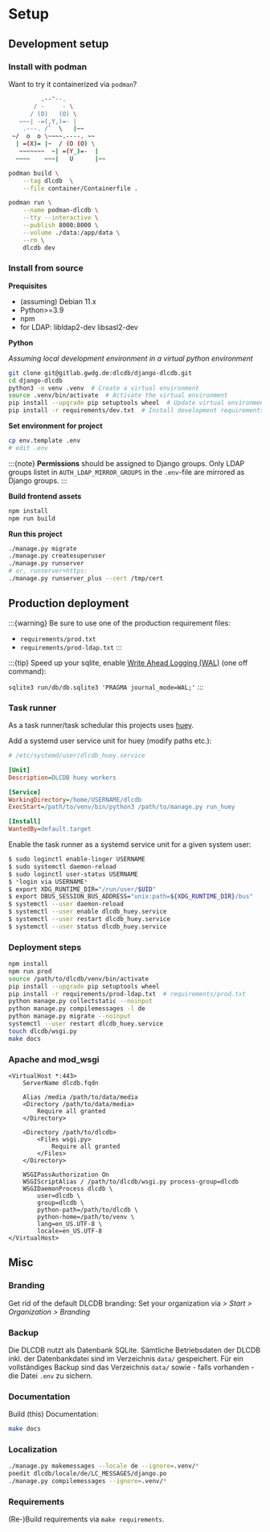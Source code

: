 # Setup

## Development setup

### Install with podman

Want to try it containerized via `podman`?

```sh
         .--"--.
       / -     - \
      / (O)   (O) \
   ~~~| -=(,Y,)=- |
    .---. /`  \   |~~
 ~/  o  o \~~~~.----. ~~
  | =(X)= |~  / (O (O) \
   ~~~~~~~  ~| =(Y_)=-  |
  ~~~~    ~~~|   U      |~~
```

```bash
podman build \
    --tag dlcdb  \
    --file container/Containerfile .

podman run \
    --name podman-dlcdb \
    --tty --interactive \
    --publish 8000:8000 \
    --volume ./data:/app/data \
    --rm \
    dlcdb dev
```

### Install from source

**Prequisites**

- (assuming) Debian 11.x
- Python>=3.9
- npm
- for LDAP: libldap2-dev libsasl2-dev

**Python**

*Assuming local development environment in a virtual python environment*

```bash
git clone git@gitlab.gwdg.de:dlcdb/django-dlcdb.git
cd django-dlcdb
python3 -m venv .venv  # Create a virtual environment
source .venv/bin/activate  # Activate the virtual environment
pip install --upgrade pip setuptools wheel  # Update virtual environment
pip install -r requirements/dev.txt  # Install development requirements
```

**Set environment for project**

```bash
cp env.template .env
# edit .env
```

:::{note}
**Permissions** should be assigned to Django groups. Only LDAP groups listet in `AUTH_LDAP_MIRROR_GROUPS` in the `.env`-file are mirrored as Django groups.
:::

**Build frontend assets**

```bash
npm install
npm run build
```

**Run this project**

```bash
./manage.py migrate
./manage.py createsuperuser
./manage.py runserver
# or, runserver+https:
./manage.py runserver_plus --cert /tmp/cert
```

## Production deployment

:::{warning}
Be sure to use one of the production requirement files:

* `requirements/prod.txt`
* `requirements/prod-ldap.txt`
:::

:::{tip}
Speed up your sqlite, enable [Write Ahead Logging (WAL)](https://www.sqlite.org/wal.html) (one off command):

`sqlite3 run/db/db.sqlite3 'PRAGMA journal_mode=WAL;'`
:::

### Task runner

As a task runner/task schedular this projects uses [huey](https://github.com/coleifer/huey).

Add a systemd user service unit for huey (modify paths etc.):

```ini
# /etc/systemd/user/dlcdb_huey.service

[Unit]
Description=DLCDB huey workers

[Service]
WorkingDirectory=/home/USERNAME/dlcdb
ExecStart=/path/to/venv/bin/python3 /path/to/manage.py run_huey

[Install]
WantedBy=default.target
```

Enable the task runner as a systemd service unit for a given system user:

```bash
$ sudo loginctl enable-linger USERNAME
$ sudo systemctl daemon-reload
$ sudo loginctl user-status USERNAME
$ *login via USERNAME*
$ export XDG_RUNTIME_DIR="/run/user/$UID"
$ export DBUS_SESSION_BUS_ADDRESS="unix:path=${XDG_RUNTIME_DIR}/bus"
$ systemctl --user daemon-reload
$ systemctl --user enable dlcdb_huey.service
$ systemctl --user restart dlcdb_huey.service
$ systemctl --user status dlcdb_huey.service
```

### Deployment steps

```bash
npm install
npm run prod
source /path/to/dlcdb/venv/bin/activate
pip install --upgrade pip setuptools wheel
pip install -r requirements/prod-ldap.txt  # requirements/prod.txt
python manage.py collectstatic --noinput
python manage.py compilemessages -l de
python manage.py migrate --noinput
systemctl --user restart dlcdb_huey.service
touch dlcdb/wsgi.py
make docs
```

### Apache and mod_wsgi

```
<VirtualHost *:443>
    ServerName dlcdb.fqdn

    Alias /media /path/to/data/media
    <Directory /path/to/data/media>
        Require all granted
    </Directory>

    <Directory /path/to/dlcdb>
        <Files wsgi.py>
            Require all granted
        </Files>
    </Directory>

    WSGIPassAuthorization On
    WSGIScriptAlias / /path/to/dlcdb/wsgi.py process-group=dlcdb
    WSGIDaemonProcess dlcdb \
        user=dlcdb \
        group=dlcdb \
        python-path=/path/to/dlcdb \
        python-home=/path/to/venv \
        lang=en_US.UTF-8 \
        locale=en_US.UTF-8
</VirtualHost>
```

## Misc

### Branding

Get rid of the default DLCDB branding: Set your organization via *> Start > Organization > Branding*

### Backup

Die DLCDB nutzt als Datenbank SQLite. Sämtliche Betriebsdaten der DLCDB inkl. der Datenbankdatei sind im Verzeichnis `data/` gespeichert. Für ein vollständiges Backup sind das Verzeichnis `data/` sowie - falls vorhanden - die Datei `.env` zu sichern.

### Documentation

Build (this) Documentation:

```bash
make docs
```

### Localization

```bash
./manage.py makemessages --locale de --ignore=.venv/* 
poedit dlcdb/locale/de/LC_MESSAGES/django.po
./manage.py compilemessages --ignore=.venv/*
```

### Requirements

(Re-)Build requirements via `make requirements`.
